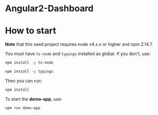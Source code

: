 # Angular2-Dashboard

# How to start

**Note** that this seed project requires node v4.x.x or higher and npm 2.14.7.


You must have `ts-node` and `typings` installed as global. If you don't, use:

```bash
npm install -g ts-node
```

```bash
npm install -g typings
```

Then you can run: 

```bash
npm install 
```

To start the **demo-app**, use:

```bash
npm run demo-app
